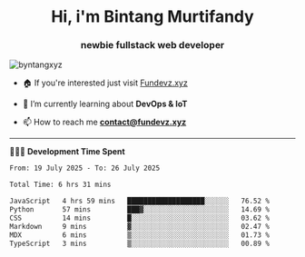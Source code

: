 <h1 align="center">Hi, i'm Bintang Murtifandy</h1>
<h3 align="center">newbie fullstack web developer</h3>

<p align="left"> <img src="https://komarev.com/ghpvc/?username=byntangxyz&label=Profile%20views&color=0e75b6&style=flat" alt="byntangxyz" /> </p>

- 🏠 If you're interested just visit [Fundevz.xyz](https://fundevz.xyz)

- 🌱 I’m currently learning about **DevOps & IoT**

- 📫 How to reach me **[contact@fundevz.xyz](mailto:contact@fundevz.xyz)**

<hr />

👩🏿‍💻 **Development Time Spent**

<p><!--START_SECTION:waka-->

```txt
From: 19 July 2025 - To: 26 July 2025

Total Time: 6 hrs 31 mins

JavaScript   4 hrs 59 mins   ███████████████████░░░░░░   76.52 %
Python       57 mins         ███▓░░░░░░░░░░░░░░░░░░░░░   14.69 %
CSS          14 mins         █░░░░░░░░░░░░░░░░░░░░░░░░   03.62 %
Markdown     9 mins          ▓░░░░░░░░░░░░░░░░░░░░░░░░   02.47 %
MDX          6 mins          ▒░░░░░░░░░░░░░░░░░░░░░░░░   01.73 %
TypeScript   3 mins          ▒░░░░░░░░░░░░░░░░░░░░░░░░   00.89 %
```

<!--END_SECTION:waka--></p>
